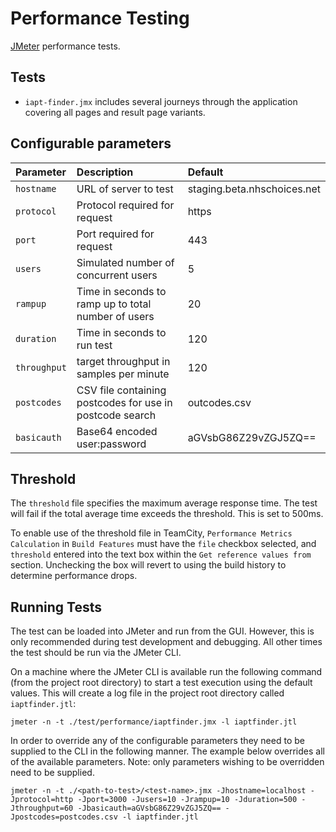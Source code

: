 # Performance Testing

[JMeter](http://jmeter.apache.org/) performance tests.

## Tests

* `iapt-finder.jmx` includes several journeys through the application
  covering all pages and result page variants.

## Configurable parameters

| Parameter    | Description                                              | Default                     |
| :----------- | :------------------------------------------------------- | :-------------------------- |
| `hostname`   | URL of server to test                                    | staging.beta.nhschoices.net |
| `protocol`   | Protocol required for request                            | https                       |
| `port`       | Port required for request                                | 443                         |
| `users`      | Simulated number of concurrent users                     | 5                           |
| `rampup`     | Time in seconds to ramp up to total number of users      | 20                          |
| `duration`   | Time in seconds to run test                              | 120                         |
| `throughput` | target throughput in samples per minute                  | 120                         |
| `postcodes`  | CSV file containing postcodes for use in postcode search | outcodes.csv                |
| `basicauth`  | Base64 encoded user:password                             | aGVsbG86Z29vZGJ5ZQ==        |

## Threshold

The `threshold` file specifies the maximum average response time.
The test will fail if the total average time exceeds the threshold. This is set to 500ms.

To enable use of the threshold file in TeamCity, `Performance Metrics
Calculation` in `Build Features` must have the `file` checkbox selected, and
`threshold` entered into the text box within the `Get reference values from`
section.  Unchecking the box will revert to using the build history to
determine performance drops.

## Running Tests

The test can be loaded into JMeter and run from the GUI. However, this is only
recommended during test development and debugging. All other times the test
should be run via the JMeter CLI.

On a machine where the JMeter CLI is available run the following command (from
the project root directory) to start a test execution using the default values.
This will create a log file in the project root directory called
`iaptfinder.jtl`:

`jmeter -n -t ./test/performance/iaptfinder.jmx -l iaptfinder.jtl`

In order to override any of the configurable parameters they need to be
supplied to the CLI in the following manner. The example below overrides all of
the available parameters.
Note: only parameters wishing to be overridden need to be supplied.

`jmeter -n -t ./<path-to-test>/<test-name>.jmx
-Jhostname=localhost -Jprotocol=http -Jport=3000 -Jusers=10 -Jrampup=10
-Jduration=500 -Jthroughput=60 -Jbasicauth=aGVsbG86Z29vZGJ5ZQ==
-Jpostcodes=postcodes.csv -l iaptfinder.jtl`
